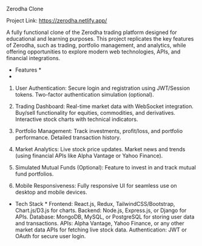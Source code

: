 
Zerodha Clone

Project Link: https://zerodha.netlify.app/

A fully functional clone of the Zerodha trading platform designed for educational and learning purposes. This project replicates the key features of Zerodha, such as trading, portfolio management, and analytics, while offering opportunities to explore modern web technologies, APIs, and financial integrations.

* Features *
* 
1. User Authentication:
Secure login and registration using JWT/Session tokens.
Two-factor authentication simulation (optional).

2. Trading Dashboard:
Real-time market data with WebSocket integration.
Buy/sell functionality for equities, commodities, and derivatives.
Interactive stock charts with technical indicators.

3. Portfolio Management:
Track investments, profit/loss, and portfolio performance.
Detailed transaction history.

4. Market Analytics:
Live stock price updates.
Market news and trends (using financial APIs like Alpha Vantage or Yahoo Finance).

5. Simulated Mutual Funds (Optional):
 Feature to invest in and track mutual fund portfolios.
  
6. Mobile Responsiveness: Fully responsive UI for seamless use on desktop and mobile devices.

* Tech Stack *
Frontend: React.js, Redux, TailwindCSS/Bootstrap, Chart.js/D3.js for charts.
Backend: Node.js, Express.js, or Django for APIs.
Database: MongoDB, MySQL, or PostgreSQL for storing user data and transactions.
APIs: Alpha Vantage, Yahoo Finance, or any other market data APIs for fetching live stock data.
Authentication: JWT or OAuth for secure user login.

